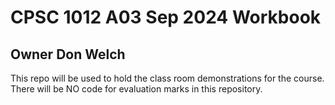 # CPSC 1012 A03 Sep 2024 Workbook

## Owner Don Welch

This repo will be used to hold the class room demonstrations for the course. There will be NO code for
evaluation marks in this repository.

